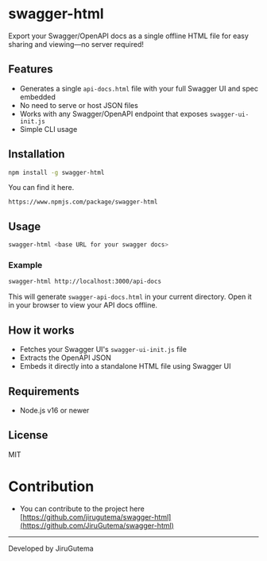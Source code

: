 # swagger-html

Export your Swagger/OpenAPI docs as a single offline HTML file for easy sharing and viewing—no server required!

## Features
- Generates a single `api-docs.html` file with your full Swagger UI and spec embedded
- No need to serve or host JSON files
- Works with any Swagger/OpenAPI endpoint that exposes `swagger-ui-init.js`
- Simple CLI usage

## Installation

```bash
npm install -g swagger-html
```
You can find it here.

```
https://www.npmjs.com/package/swagger-html
```
## Usage

```bash
swagger-html <base URL for your swagger docs>
```

### Example

```bash
swagger-html http://localhost:3000/api-docs
```

This will generate `swagger-api-docs.html` in your current directory. Open it in your browser to view your API docs offline.

<!-- ## CLI Options -->
<!--  -->
<!-- - `-h`, `--help`  Show usage instructions -->

## How it works
- Fetches your Swagger UI's `swagger-ui-init.js` file
- Extracts the OpenAPI JSON
- Embeds it directly into a standalone HTML file using Swagger UI

## Requirements
- Node.js v16 or newer

## License
MIT

# Contribution
- You can contribute to the project here [https://github.com/jirugutema/swagger-html](https://github.com/JiruGutema/swagger-html)
---

Developed by JiruGutema
